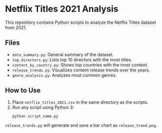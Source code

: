 # Netflix Titles 2021 Analysis

This repository contains Python scripts to analyze the Netflix Titles dataset from 2021.

## Files

- `data_summary.py`: General summary of the dataset.
- `top_directors.py`: Lists top 10 directors with the most titles.
- `content_by_country.py`: Shows top countries with the most content.
- `release_trends.py`: Visualizes content release trends over the years.
- `genre_analysis.py`: Analyzes most common genres.

## How to Use

1. Place `netflix_titles_2021.csv` in the same directory as the scripts.
2. Run any script using Python 3:
   ```bash
   python script_name.py
   ```

`release_trends.py` will generate and save a bar chart as `release_trend.png`.
